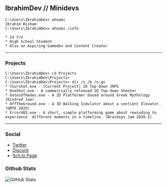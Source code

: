 ## IbrahimDev // Minidevs

```console
C:\Users\IbrahimDev> whoami
Ibrahim Hisham
C:\Users\IbrahimDev> whoami /info

* 14 Y/o 
* High School Student  
* Also an Aspiring Gamedev and Content Creator

```
---
### Projects
```console
C:\Users\IbrahimDev> cd Projects
C:\Users\IbrahimDev\Projects>
C:\Users\IbrahimDev\Projects> dir /s /b /o:gn
* Yourshot.exe - [Current Project] 2D Top Down JRPG
* OneShot.exe - A commercially released 2D Top-down Shooter
* GatesOfHades.exe - A 2D Platformer based around Greek Mythology (Kindred Jam)
* OffTheGround.exe - A 3D Walking Simulator about a sentient Elevator. (GMTK 202O)
* Error403.exe - A short, simple platforming game about rewinding to experience  different moments in a timeline. (Brackeys Jam 2020.2)
```


---
### Social
* [Twitter](https://twitter.com/minidevz)
* [Discord](https://discord.gg/nCerNRh)
* [Itch.Io Page](https://minidevs.itch.io/) 



### Github Stats
![GitHub Stats](https://github-readme-stats.vercel.app/api?username=ibra&show_icons=true&theme=dracula)
